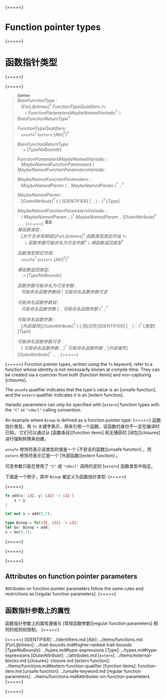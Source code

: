 {==+==}
# Function pointer types
{==+==}
# 函数指针类型
{==+==}


{==+==}
> **<sup>Syntax</sup>**\
> _BareFunctionType_ :\
> &nbsp;&nbsp; [_ForLifetimes_]<sup>?</sup> _FunctionTypeQualifiers_ `fn`\
> &nbsp;&nbsp; &nbsp;&nbsp;  `(` _FunctionParametersMaybeNamedVariadic_<sup>?</sup> `)` _BareFunctionReturnType_<sup>?</sup>
>
> _FunctionTypeQualifiers_:\
> &nbsp;&nbsp; `unsafe`<sup>?</sup> (`extern` [_Abi_]<sup>?</sup>)<sup>?</sup>
>
> _BareFunctionReturnType_:\
> &nbsp;&nbsp; `->` [_TypeNoBounds_]
>
> _FunctionParametersMaybeNamedVariadic_ :\
> &nbsp;&nbsp; _MaybeNamedFunctionParameters_ | _MaybeNamedFunctionParametersVariadic_
>
> _MaybeNamedFunctionParameters_ :\
> &nbsp;&nbsp; _MaybeNamedParam_ ( `,` _MaybeNamedParam_ )<sup>\*</sup> `,`<sup>?</sup>
>
> _MaybeNamedParam_ :\
> &nbsp;&nbsp; [_OuterAttribute_]<sup>\*</sup> ( ( [IDENTIFIER] | `_` ) `:` )<sup>?</sup> [_Type_]
>
> _MaybeNamedFunctionParametersVariadic_ :\
> &nbsp;&nbsp; ( _MaybeNamedParam_ `,` )<sup>\*</sup> _MaybeNamedParam_ `,` [_OuterAttribute_]<sup>\*</sup> `...`
{==+==}
> **<sup>语法</sup>**\
> _裸函数类型_ :\
> &nbsp;&nbsp; [_对于生命周期组_][_ForLifetimes_]<sup>?</sup> _函数类型限定符组_ `fn`\
> &nbsp;&nbsp; &nbsp;&nbsp;  `(` _函数参数可能命名为可变参数_<sup>?</sup> `)` _裸函数返回类型_<sup>?</sup>
>
> _函数类型限定符组_:\
> &nbsp;&nbsp; `unsafe`<sup>?</sup> (`extern` [_Abi_]<sup>?</sup>)<sup>?</sup>
>
> _裸函数返回类型_:\
> &nbsp;&nbsp; `->` [_TypeNoBounds_]
>
> _函数参数可能命名为可变参数_ :\
> &nbsp;&nbsp; _可能命名函数参数组_ | _可能命名函数参数可变_
>
> _可能命名函数参数组_ :\
> &nbsp;&nbsp; _可能命名函数参数_ ( `,` _可能命名函数参数_ )<sup>\*</sup> `,`<sup>?</sup>
>
> _可能命名函数参数_ :\
> &nbsp;&nbsp; [_外部属性_][_OuterAttribute_]<sup>\*</sup> ( ( [标识符][IDENTIFIER] | `_` ) `:` )<sup>?</sup> [_类型_][_Type_]
>
> _可能命名函数参数可变_ :\
> &nbsp;&nbsp; ( _可能命名函数参数_ `,` )<sup>\*</sup> _可能命名函数参数_ `,` [_外部属性_][_OuterAttribute_]<sup>\*</sup> `...`
{==+==}


{==+==}
Function pointer types, written using the `fn` keyword, refer to a function
whose identity is not necessarily known at compile-time. They can be created
via a coercion from both [function items] and non-capturing [closures].

The `unsafe` qualifier indicates that the type's value is an [unsafe
function], and the `extern` qualifier indicates it is an [extern function].

Variadic parameters can only be specified with [`extern`] function types with
the `"C"` or `"cdecl"` calling convention.

An example where `Binop` is defined as a function pointer type:
{==+==}
函数指针类型，用 `fn` 关键字表示，用来引用一个函数，该函数的身份不一定在编译时已知。
它们可以通过从 [函数条目][function items] 和无捕获的 [闭包][closures] 进行强制转换来创建。

`unsafe` 修饰符表示该类型的值是一个 [不安全的函数][unsafe function] ，而 `extern` 修饰符表示它是一个 [外部函数][extern function] 。

可变参数只能在使用了 `"C"` 或 `"cdecl"` 调用约定的 [`extern`] 函数类型中指定。

下面是一个例子，其中 `Binop` 被定义为函数指针类型:
{==+==}


{==+==}
```rust
fn add(x: i32, y: i32) -> i32 {
    x + y
}

let mut x = add(5,7);

type Binop = fn(i32, i32) -> i32;
let bo: Binop = add;
x = bo(5,7);
```
{==+==}

{==+==}


{==+==}
## Attributes on function pointer parameters

Attributes on function pointer parameters follow the same rules and
restrictions as [regular function parameters].
{==+==}
## 函数指针参数上的属性

函数指针参数上的属性遵循与 [常规函数参数][regular function parameters] 相同的规则和限制。
{==+==}


{==+==}
[IDENTIFIER]: ../identifiers.md
[_Abi_]: ../items/functions.md
[_ForLifetimes_]: ../trait-bounds.md#higher-ranked-trait-bounds
[_TypeNoBounds_]: ../types.md#type-expressions
[_Type_]: ../types.md#type-expressions
[_OuterAttribute_]: ../attributes.md
[`extern`]: ../items/external-blocks.md
[closures]: closure.md
[extern function]: ../items/functions.md#extern-function-qualifier
[function items]: function-item.md
[unsafe function]: ../unsafe-keyword.md
[regular function parameters]: ../items/functions.md#attributes-on-function-parameters
{==+==}

{==+==}